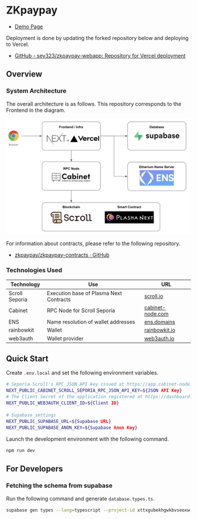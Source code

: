 # ZKpaypay

- [Demo Page](https://zkpaypay.vercel.app/)

Deployment is done by updating the forked repository below and deploying to Vercel.

- [GitHub - sey323/zkpaypay-webapp: Repository for Vercel deployment](https://github.com/sey323/zkpaypay-webapp)

## Overview

### System Architecture

The overall architecture is as follows. This repository corresponds to the Frontend in the diagram.

![System Architecture](./docs/arch.png)

For information about contracts, please refer to the following repository.

- [zkpaypay/zkpaypay-contracts · GitHub](https://github.com/zkpaypay/zkpaypay-contracts)

### Technologies Used

| Technology     | Use                                     | URL                                           |
| -------------- | --------------------------------------- | --------------------------------------------- |
| Scroll Seporia | Execution base of Plasma Next Contracts | [scroll.io](https://scroll.io/)               |
| Cabinet        | RPC Node for Scroll Seporia             | [cabinet-node.com](https://cabinet-node.com/) |
| ENS            | Name resolution of wallet addresses     | [ens.domains](https://ens.domains/)           |
| rainbowkit     | Wallet                                  | [rainbowkit.io](https://rainbowkit.io/)       |
| web3auth       | Wallet provider                         | [web3auth.io](https://web3auth.io/)           |

## Quick Start

Create `.env.local` and set the following environment variables.

```bash
# Seporia Scroll's RPC JSON API key issued at https://app.cabinet-node.com/
NEXT_PUBLIC_CABINET_SCROLL_SEPORIA_RPC_JSON_API_KEY=${JSON API Key}
# The Client Secret of the application registered at https://dashboard.web3auth.io/
NEXT_PUBLIC_WEB3AUTH_CLIENT_ID=${Client ID}

# Supabase settings
NEXT_PUBLIC_SUPABASE_URL=${Supabase URL}
NEXT_PUBLIC_SUPABASE_ANON_KEY=${Supabase Anon Key}
```

Launch the development environment with the following command.

```bash
npm run dev
```

## For Developers

### Fetching the schema from supabase

Run the following command and generate `database.types.ts`.

```bash
supabase gen types --lang=typescript --project-id xttxgubekhgwkbvseoxw --schema public > database.types.ts
```
